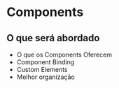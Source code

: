 # Components

## O que será abordado

- O que os Components Oferecem
- Component Binding
- Custom Elements
- Melhor organização
